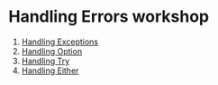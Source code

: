 # Handling Errors workshop

1. [Handling Exceptions](./doc/handlingExceptions.md)
2. [Handling Option](./doc/handlingOptions.md)
3. [Handling Try](./doc/handlingTry.md)
4. [Handling Either](./doc/handlingEither.md) 
